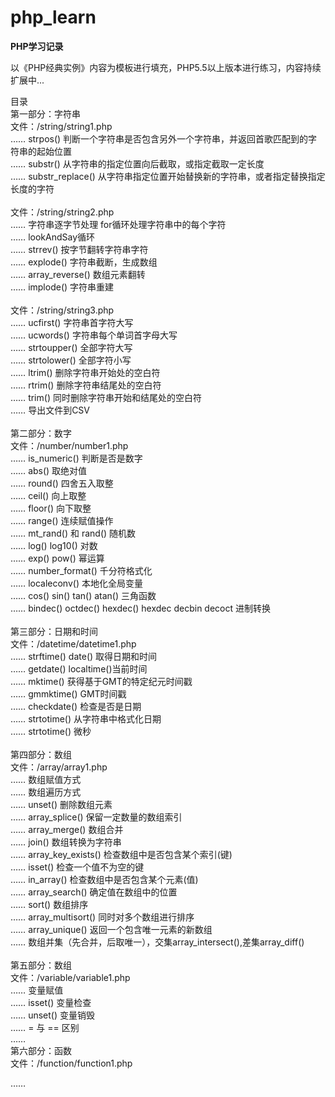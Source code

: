 # php_learn
<p><strong>PHP学习记录</strong></p>
<p>以《PHP经典实例》内容为模板进行填充，PHP5.5以上版本进行练习，内容持续扩展中...</p>
<p>
目录<br/>
第一部分：字符串<br/>
文件：/string/string1.php<br/>
…… strpos()  判断一个字符串是否包含另外一个字符串，并返回首歌匹配到的字符串的起始位置<br/>
…… substr()  从字符串的指定位置向后截取，或指定截取一定长度<br/>
…… substr_replace()  从字符串指定位置开始替换新的字符串，或者指定替换指定长度的字符<br/>
<br/>
文件：/string/string2.php<br/>
…… 字符串逐字节处理  for循环处理字符串中的每个字符<br/>
…… lookAndSay循环<br/>
…… strrev() 按字节翻转字符串字符<br/>
…… explode()  字符串截断，生成数组<br/>
…… array_reverse()  数组元素翻转<br/>
…… implode()  字符串重建<br/>
<br/>
文件：/string/string3.php<br/>
…… ucfirst() 字符串首字符大写<br/>
…… ucwords() 字符串每个单词首字母大写<br/>
…… strtoupper() 全部字符大写<br/>
…… strtolower()  全部字符小写<br/>
…… ltrim() 删除字符串开始处的空白符<br/>
…… rtrim() 删除字符串结尾处的空白符<br/>
…… trim() 同时删除字符串开始和结尾处的空白符<br/>
…… 导出文件到CSV<br/>
<br/>
第二部分：数字<br/>
文件：/number/number1.php<br/>
…… is_numeric() 判断是否是数字<br/>
…… abs() 取绝对值<br/>
…… round() 四舍五入取整<br/>
…… ceil() 向上取整<br/>
…… floor() 向下取整<br/>
…… range() 连续赋值操作<br/>
…… mt_rand() 和 rand() 随机数<br/>
…… log() log10() 对数<br/>
…… exp() pow() 幂运算<br/>
…… number_format() 千分符格式化<br/>
…… localeconv() 本地化全局变量<br/>
…… cos() sin() tan() atan() 三角函数<br/>
…… bindec() octdec() hexdec() hexdec decbin decoct 进制转换<br/>
<br/>
第三部分：日期和时间<br/>
文件：/datetime/datetime1.php<br/>
…… strftime()  date() 取得日期和时间 <br/>
…… getdate() localtime()当前时间<br/>
…… mktime() 获得基于GMT的特定纪元时间戳<br/>
…… gmmktime() GMT时间戳<br/>
…… checkdate() 检查是否是日期<br/>
…… strtotime() 从字符串中格式化日期<br/>
…… strtotime() 微秒<br/>
<br/>
第四部分：数组<br/>
文件：/array/array1.php<br/>
…… 数组赋值方式<br/>
…… 数组遍历方式<br/>
…… unset() 删除数组元素<br/>
…… array_splice() 保留一定数量的数组索引<br/>
…… array_merge() 数组合并<br/>
…… join() 数组转换为字符串<br/>
…… array_key_exists() 检查数组中是否包含某个索引(键)<br/>
…… isset() 检查一个值不为空的键<br/>
…… in_array() 检查数组中是否包含某个元素(值)<br/>
…… array_search() 确定值在数组中的位置<br/>
…… sort() 数组排序<br/>
…… array_multisort() 同时对多个数组进行排序<br/>
…… array_unique() 返回一个包含唯一元素的新数组<br/>
…… 数组并集（先合并，后取唯一），交集array_intersect(),差集array_diff()<br/>
<br/>
第五部分：数组<br/>
文件：/variable/variable1.php<br/>
…… 变量赋值<br/>
…… isset() 变量检查<br/>
…… unset() 变量销毁<br/>
…… = 与 == 区别<br/>
…… <br/>
第六部分：函数<br/>
文件：/function/function1.php<br/>




…… <br/>

</p>
